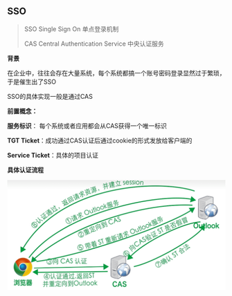 ## SSO

> SSO Single Sign On 单点登录机制 
>
> CAS Central Authentication Service 中央认证服务

**背景**

在企业中，往往会存在大量系统，每个系统都搞一个账号密码登录显然过于繁琐，于是催生出了SSO

SSO的具体实现一般是通过CAS



**前置概念：**

**服务标识**： 每个系统或者应用都会从CAS获得一个唯一标识

**TGT Ticket**：成功通过CAS认证后通过cookie的形式发放给客户端的

**Service Ticket**：具体的项目认证



**具体认证流程**

<img src="../../public/assets/general/image-20240309173824118.png" alt="image-20240309173824118" style="zoom:50%;" />